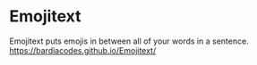 # Emojitext
Emojitext puts emojis in between all of your words in a sentence.
https://bardiacodes.github.io/Emojitext/
